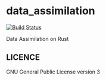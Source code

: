 data_assimilation
==================

[![Build Status](https://travis-ci.org/termoshtt/data_assimilation.svg?branch=master)](https://travis-ci.org/termoshtt/data_assimilation)

Data Assimilation on Rust

LICENCE
-------
GNU General Public License version 3
